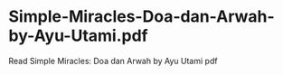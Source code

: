 # Simple-Miracles-Doa-dan-Arwah-by-Ayu-Utami.pdf
Read Simple Miracles: Doa dan Arwah by Ayu Utami pdf
